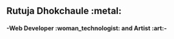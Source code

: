  <div bgcolor="#ffff00">
   <h2><strong>Rutuja Dhokchaule&nbsp;:metal:</strong></h2>
   <h4>-Web Developer&nbsp;:woman_technologist: and Artist&nbsp;:art:- </h4>
<!--    <h4>&emsp;&emsp;&emsp;&emsp;&emsp;&emsp;�!</h4> -->
  </div>
